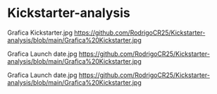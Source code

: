 # Kickstarter-analysis
Grafica Kickstarter.jpg https://github.com/RodrigoCR25/Kickstarter-analysis/blob/main/Grafica%20Kickstarter.jpg

Grafica Launch date.jpg https://github.com/RodrigoCR25/Kickstarter-analysis/blob/main/Grafica%20Kickstarter.jpg

Grafica Launch date.jpg https://github.com/RodrigoCR25/Kickstarter-analysis/blob/main/Grafica%20Kickstarter.jpg


